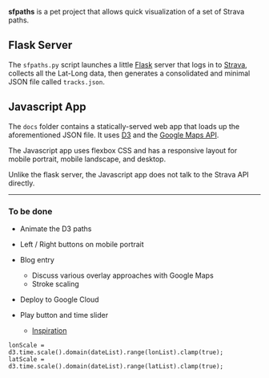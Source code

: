 **sfpaths** is a pet project that allows quick visualization of a set of Strava paths.

## Flask Server

The `sfpaths.py` script launches a little [Flask](http://flask.pocoo.org/) server that logs in to [Strava](https://www.strava.com/), collects all the Lat-Long data, then generates a consolidated and minimal JSON file called `tracks.json`.

## Javascript App

The `docs` folder contains a statically-served web app that loads up the aforementioned JSON file. It uses [D3](https://d3js.org) and the [Google Maps API](https://developers.google.com/maps/documentation/javascript/).

The Javascript app uses flexbox CSS and has a responsive layout for mobile portrait, mobile landscape, and desktop.

Unlike the flask server, the Javascript app does not talk to the Strava API directly.

---

### To be done

- Animate the D3 paths
- Left / Right buttons on mobile portrait
- Blog entry
  - Discuss various overlay approaches with Google Maps
  - Stroke scaling

- Deploy to Google Cloud
- Play button and time slider
  - [Inspiration](https://geoseyeview.wordpress.com/2014/03/08/passion-project-5-d3-gpx-gpx-player/)

```
lonScale = d3.time.scale().domain(dateList).range(lonList).clamp(true);
latScale = d3.time.scale().domain(dateList).range(latList).clamp(true);
```
